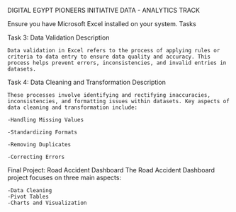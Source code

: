 DIGITAL EGYPT PIONEERS INITIATIVE DATA - ANALYTICS TRACK

Ensure you have Microsoft Excel installed on your system.
Tasks

Task 3: Data Validation
Description

    Data validation in Excel refers to the process of applying rules or criteria to data entry to ensure data quality and accuracy. This process helps prevent errors, inconsistencies, and invalid entries in datasets. 

Task 4: Data Cleaning and Transformation
Description

    These processes involve identifying and rectifying inaccuracies, inconsistencies, and formatting issues within datasets. Key aspects of data cleaning and transformation include:

    -Handling Missing Values

    -Standardizing Formats

    -Removing Duplicates

    -Correcting Errors

Final Project: Road Accident Dashboard
  The Road Accident Dashboard project focuses on three main aspects:

    -Data Cleaning
    -Pivot Tables
    -Charts and Visualization



